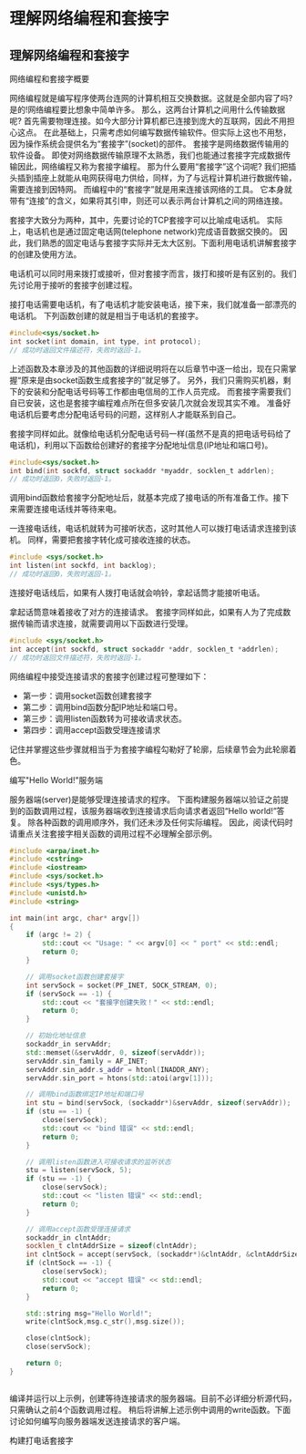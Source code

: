 # 理解网络编程和套接字

## 理解网络编程和套接字

网络编程和套接字概要

网络编程就是编写程序使两台连网的计算机相互交换数据。这就是全部内容了吗?是的!网络编程要比想象中简单许多。
那么，这两台计算机之间用什么传输数据呢?
首先需要物理连接。如今大部分计算机都已连接到庞大的互联网，因此不用担心这点。
在此基础上，只需考虑如何编写数据传输软件。但实际上这也不用愁，因为操作系统会提供名为“套接字”(socket)的部件。
套接字是网络数据传输用的软件设备。
即使对网络数据传输原理不太熟悉，我们也能通过套接字完成数据传输因此，网络编程又称为套接字编程。
那为什么要用“套接字”这个词呢?
我们把插头插到插座上就能从电网获得电力供给，同样，为了与远程计算机进行数据传输，需要连接到因特网。
而编程中的“套接字”就是用来连接该网络的工具。
它本身就带有“连接”的含义，如果将其引申，则还可以表示两台计算机之间的网络连接。

套接字大致分为两种，其中，先要讨论的TCP套接字可以比喻成电话机。
实际上，电话机也是通过固定电话网(telephone network)完成语音数据交换的。
因此，我们熟悉的固定电话与套接字实际并无太大区别。下面利用电话机讲解套接字的创建及使用方法。

电话机可以同时用来拨打或接听，但对套接字而言，拨打和接听是有区别的。我们先讨论用于接听的套接字创建过程。

接打电话需要电话机，有了电话机才能安装电话，接下来，我们就准备一部漂亮的电话机。
下列函数创建的就是相当于电话机的套接字。

```c
#include<sys/socket.h>
int socket(int domain, int type, int protocol);
// 成功时返回文件描述符，失败时返回-1。

```

上述函数及本章涉及的其他函数的详细说明将在以后章节中逐一给出，现在只需掌握“原来是由socket函数生成套接字的”就足够了。
另外，我们只需购买机器，剩下的安装和分配电话号码等工作都由电信局的工作人员完成。
而套接字需要我们自已安装，这也是套接字编程难点所在但多安装几次就会发现其实不难。
准备好电话机后要考虑分配电话号码的问题，这样别人才能联系到自己。

套接字同样如此。就像给电话机分配电话号码一样(虽然不是真的把电话号码给了电话机)，利用以下函数给创建好的套接字分配地址信息(IP地址和端口号)。

```c
#include<sys/socket.h>
int bind(int sockfd, struct sockaddr *myaddr, socklen_t addrlen);
// 成功时返回0，失败时返回-1。

```

调用bind函数给套接字分配地址后，就基本完成了接电话的所有准备工作。接下来需要连接电话线并等待来电。

一连接电话线，电话机就转为可接听状态，这时其他人可以拨打电话请求连接到该机。
同样，需要把套接字转化成可接收连接的状态。

```c
#include <sys/socket.h>
int listen(int sockfd, int backlog);
// 成功时返回0，失败时返回-1。

```

连接好电话线后，如果有人拨打电话就会响铃，拿起话筒才能接听电话。

拿起话筒意味着接收了对方的连接请求。
套接字同样如此，如果有人为了完成数据传输而请求连接，就需要调用以下函数进行受理。

```c
#include <sys/socket.h>
int accept(int sockfd, struct sockaddr *addr, socklen_t *addrlen);
// 成功时返回文件描述符，失败时返回-1。

```

网络编程中接受连接请求的套接字创建过程可整理如下：

- 第一步：调用socket函数创建套接字
- 第二步：调用bind函数分配IP地址和端口号。
- 第三步：调用listen函数转为可接收请求状态。
- 第四步：调用accept函数受理连接请求

记住并掌握这些步骤就相当于为套接字编程勾勒好了轮廓，后续章节会为此轮廓着色。

编写"Hello World!"服务端

服务器端(server)是能够受理连接请求的程序。
下面构建服务器端以验证之前提到的函数调用过程，该服务器端收到连接请求后向请求者返回“Hello world!”答复。
除各种函数的调用顺序外，我们还未涉及任何实际编程。
因此，阅读代码时请重点关注套接字相关函数的调用过程不必理解全部示例。

```c++
#include <arpa/inet.h>
#include <cstring>
#include <iostream>
#include <sys/socket.h>
#include <sys/types.h>
#include <unistd.h>
#include <string>

int main(int argc, char* argv[])
{
    if (argc != 2) {
        std::cout << "Usage: " << argv[0] << " port" << std::endl;
        return 0;
    }

    // 调用socket函数创建套接字
    int servSock = socket(PF_INET, SOCK_STREAM, 0);
    if (servSock == -1) {
        std::cout << "套接字创建失败！" << std::endl;
        return 0;
    }

    // 初始化地址信息
    sockaddr_in servAddr;
    std::memset(&servAddr, 0, sizeof(servAddr));
    servAddr.sin_family = AF_INET;
    servAddr.sin_addr.s_addr = htonl(INADDR_ANY);
    servAddr.sin_port = htons(std::atoi(argv[1]));

    // 调用bind函数绑定IP地址和端口号
    int stu = bind(servSock, (sockaddr*)&servAddr, sizeof(servAddr));
    if (stu == -1) {
        close(servSock);
        std::cout << "bind 错误" << std::endl;
        return 0;
    }

    // 调用listen函数进入可接收请求的监听状态
    stu = listen(servSock, 5);
    if (stu == -1) {
        close(servSock);
        std::cout << "listen 错误" << std::endl;
        return 0;
    }

    // 调用accept函数受理连接请求
    sockaddr_in clntAddr;
    socklen_t clntAddrSize = sizeof(clntAddr);
    int clntSock = accept(servSock, (sockaddr*)&clntAddr, &clntAddrSize);
    if (clntSock == -1) {
        close(servSock);
        std::cout << "accept 错误" << std::endl;
        return 0;
    }

    std::string msg="Hello World!";
    write(clntSock,msg.c_str(),msg.size());

    close(clntSock);
    close(servSock);

    return 0;
}



```

编译并运行以上示例，创建等待连接请求的服务器端。目前不必详细分析源代码，只需确认之前4个函数调用过程。
稍后将讲解上述示例中调用的write函数。下面讨论如何编写向服务器端发送连接请求的客户端。

构建打电话套接字






